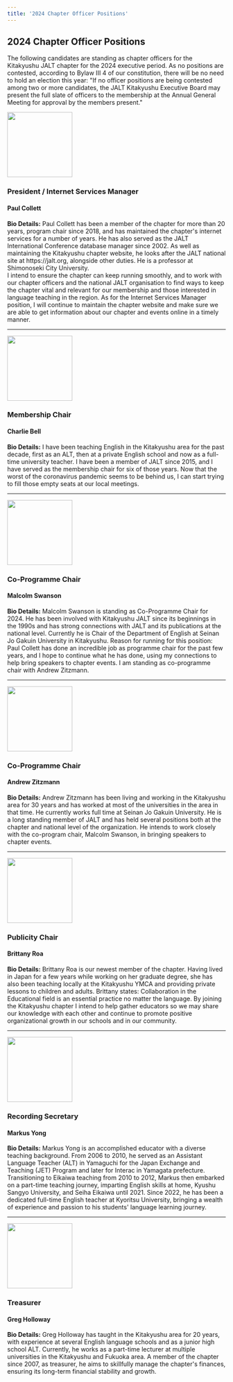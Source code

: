 ```yaml
---
title: '2024 Chapter Officer Positions'
---
```


## 2024 Chapter Officer Positions

<p>The following candidates are standing as chapter officers for the Kitakyushu JALT chapter for the 2024 executive period. As no positions are contested, according to Bylaw III 4 of our constitution, there will be no need to hold an election this year: "If no officer positions are being contested among two or more candidates, the JALT Kitakyushu Executive Board may present the full slate of officers to the membership at the Annual General Meeting for approval by the members present."
</p>
<div><img src="../user/themes/bootstrap4/images/collett2.png" alt="" title=""  class="img-responsive pull-right ml-1" width="150"  />
<h3>President / Internet Services Manager</h3>
<h4>Paul Collett</h4>
<p>
<strong>Bio Details:</strong> Paul Collett has been a member of the chapter for more than 20 years, program chair since 2018, and has maintained the chapter's internet services for a number of years. He has also served as the JALT International Conference database manager since 2002. As well as maintaining the Kitakyushu chapter website, he looks after the JALT national site at https://jalt.org, alongside other duties. He is a professor at Shimonoseki City University.<br />
I intend to ensure the chapter can keep running smoothly, and to work with our chapter officers and the national JALT organisation to find ways to keep the chapter vital and relevant for our membership and those interested in language teaching in the region. As for the Internet Services Manager position, I will continue to maintain the chapter website and make sure we are able to get information about our chapter and events online in a timely manner.
</p>
</div>
<hr />
<div><img src="../user/themes/bootstrap4/images/bell.png" alt="" title=""  class="img-responsive pull-right ml-1" width="150" />
<h3>Membership Chair</h3>
<h4> Charlie Bell </h4>
<p>
<strong>Bio Details:</strong> I have been teaching English in the Kitakyushu area for the past decade, first as an ALT, then at a private English school and now as a full-time university teacher. I have been a member of JALT since 2015, and I have served as the membership chair for six of those years. Now that the worst of the coronavirus pandemic seems to be behind us, I can start trying to fill those empty seats at our local meetings.
</p>
</div>
<hr />
<div><img src="../user/themes/bootstrap4/images/swanson.png" alt="" title=""  class="img-responsive pull-right ml-1" width="150" />
<h3>Co-Programme Chair</h3>
<h4>Malcolm Swanson</h4>
<p>
<strong>Bio Details:</strong> Malcolm Swanson is standing as Co-Programme Chair for 2024. He has been involved with Kitakyushu JALT since its beginnings in the 1990s and has strong connections with JALT and its publications at the national level. Currently he is Chair of the Department of English at Seinan Jo Gakuin University in Kitakyushu.
Reason for running for this position: Paul Collett has done an incredible job as programme chair for the past few years, and I hope to continue what he has done, using my connections to help bring speakers to chapter events. I am standing as co-programme chair with Andrew Zitzmann.</p>
</div>
<hr />
<div>
<img src="../user/themes/bootstrap4/images/zitzmann.jpg" alt="" title=""  class="img-responsive pull-right ml-1" width="150" />
<h3>Co-Programme Chair</h3>
<h4>Andrew Zitzmann</h4>
<p>
<strong>Bio Details:</strong> Andrew Zitzmann has been living and working in the Kitakyushu area for 30 years and has worked at most of the universities in the area in that time. He currently works full time at Seinan Jo Gakuin University. He is a long standing member of JALT and has held several positions both at the chapter and national level of the organization. He intends to work closely with the co-program chair, Malcolm Swanson, in bringing speakers to chapter events.
</p>
</div>
<hr />
<div>
<img src="../user/themes/bootstrap4/images/roa.png" alt="" title=""  class="img-responsive pull-right ml-1" width="150" />
<h3>Publicity Chair</h3>
<h4> Brittany Roa </h4>
<strong>Bio Details:</strong> Brittany Roa is our newest member of the chapter. Having lived in Japan for a few years while working on her graduate degree, she has also been teaching locally at the Kitakyushu YMCA and providing private lessons to children and adults. Brittany states: Collaboration in the Educational field is an essential practice no matter the language. By joining the Kitakyushu chapter I intend to help gather educators so we may share our knowledge with each other and continue to promote positive organizational growth in our schools and in our community. </p>
</div>
<hr />
<div>
<img src="../user/themes/bootstrap4/images/yong.JPG" alt="" title=""  class="img-responsive pull-right ml-1" width="150" />
<h3>Recording Secretary</h3>
<h4> Markus Yong </h4>
<p><strong>Bio Details:</strong> Markus Yong is an accomplished educator with a diverse teaching background. From 2006 to 2010, he served as an Assistant Language Teacher (ALT) in Yamaguchi for the Japan Exchange and Teaching (JET) Program and later for Interac in Yamagata prefecture. Transitioning to Eikaiwa teaching from 2010 to 2012, Markus then embarked on a part-time teaching journey, imparting English skills at home, Kyushu Sangyo University, and Seiha Eikaiwa until 2021. Since 2022, he has been a dedicated full-time English teacher at Kyoritsu University, bringing a wealth of experience and passion to his students' language learning journey.
</div>
<hr />
<div>
<img src="../user/themes/bootstrap4/images/holloway.png" alt="" title=""  class="img-responsive pull-right ml-1" width="150" />
<h3>Treasurer</h3>
<h4> Greg Holloway </h4>
<p>
<strong>Bio Details:</strong> Greg Holloway has taught in the Kitakyushu area for 20 years, with experience at several English language schools and as a junior high school ALT. Currently, he works as a part-time lecturer at multiple universities in the Kitakyushu and Fukuoka area. A member of the chapter since 2007, as treasurer, he aims to skillfully manage the chapter's finances, ensuring its long-term financial stability and growth.
</p>
</div>
